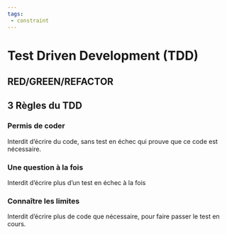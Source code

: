 ```yaml
---
tags:
 - constraint
---
```

# Test Driven Development (TDD)

## RED/GREEN/REFACTOR

## 3 Règles du TDD

### Permis de coder
Interdit d’écrire du code, sans test en échec qui prouve que ce code est nécessaire.

### Une question à la fois
Interdit d’écrire plus d’un test en échec à la fois

### Connaître les limites
Interdit d’écrire plus de code que nécessaire, pour faire passer le test en cours.